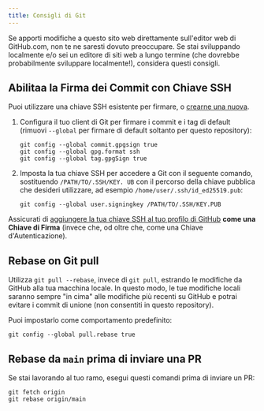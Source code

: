 ```yaml
---
title: Consigli di Git
---
```


Se apporti modifiche a questo sito web direttamente sull'editor web di GitHub.com, non te ne saresti dovuto preoccupare. Se stai sviluppando localmente e/o sei un editore di siti web a lungo termine (che dovrebbe probabilmente sviluppare localmente!), considera questi consigli.

## Abilitaa la Firma dei Commit con Chiave SSH

Puoi utilizzare una chiave SSH esistente per firmare, o [crearne una nuova](https://docs.github.com/en/authentication/connecting-to-github-with-ssh/generating-a-new-ssh-key-and-adding-it-to-the-ssh-agent).

1. Configura il tuo client di Git per firmare i commit e i tag di default (rimuovi `--global` per firmare di default soltanto per questo repository):
   ```
   git config --global commit.gpgsign true
   git config --global gpg.format ssh
   git config --global tag.gpgSign true
   ```
2. Imposta la tua chiave SSH per accedere a Git con il seguente comando, sostituendo `/PATH/TO/.SSH/KEY. UB` con il percorso della chiave pubblica che desideri utilizzare, ad esempio `/home/user/.ssh/id_ed25519.pub`:
   ```
   git config --global user.signingkey /PATH/TO/.SSH/KEY.PUB
   ```

Assicurati di [aggiungere la tua chiave SSH al tuo profilo di GitHub](https://docs.github.com/en/authentication/connecting-to-github-with-ssh/adding-a-new-ssh-key-to-your-github-account#adding-a-new-ssh-key-to-your-account) **come una Chiave di Firma** (invece che, od oltre che, come una Chiave d'Autenticazione).

## Rebase on Git pull

Utilizza `git pull --rebase`, invece di `git pull`, estrando le modifiche da GitHub alla tua macchina locale. In questo modo, le tue modifiche locali saranno sempre "in cima" alle modifiche più recenti su GitHub e potrai evitare i commit di unione (non consentiti in questo repository).

Puoi impostarlo come comportamento predefinito:

```
git config --global pull.rebase true
```

## Rebase da `main` prima di inviare una PR

Se stai lavorando al tuo ramo, esegui questi comandi prima di inviare un PR:

```
git fetch origin
git rebase origin/main
```
